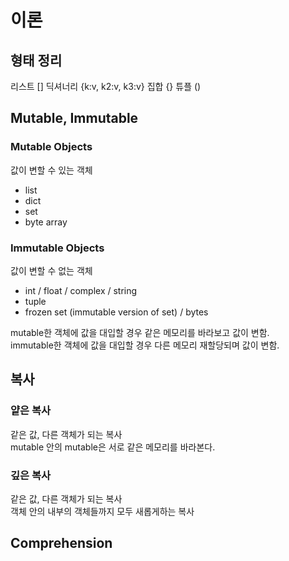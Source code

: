 # 이론

## 형태 정리
리스트 []
딕셔너리 {k:v, k2:v, k3:v}
집합 {}
튜플 ()


## Mutable, Immutable

### Mutable Objects  
값이 변할 수 있는 객체
- list
- dict
- set
- byte array  
 
### Immutable Objects  
값이 변할 수 없는 객체
- int / float / complex / string
- tuple
- frozen set (immutable version of set) / bytes  

mutable한 객체에 값을 대입할 경우 같은 메모리를 바라보고 값이 변함.  
immutable한 객체에 값을 대입할 경우 다른 메모리 재할당되며 값이 변함.  

## 복사

### 얕은 복사
같은 값, 다른 객체가 되는 복사  
mutable 안의 mutable은 서로 같은 메모리를 바라본다.

### 깊은 복사

같은 값, 다른 객체가 되는 복사  
객체 안의 내부의 객체들까지 모두 새롭게하는 복사  

## Comprehension